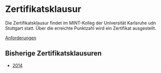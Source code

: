 # Zertifikatsklausur

Die Zertifikatsklausur findet im MINT-Kolleg der Universität Karlsruhe udn Stuttgart statt. Über die erreichte Punktzahl wird ein Zertifikat ausgestellt.

[Anforderungen](http://www.mathematik.uni-stuttgart.de/studium/schuelerzirkel/Vertiefungskurs/Anforderungen-Zertifikat.pdf)

## Bisherige Zertifikatsklausuren

* [2014](http://www.mathematik.uni-stuttgart.de/studium/schuelerzirkel/Vertiefungskurs/zertifikat2014.pdf)
